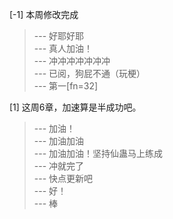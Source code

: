 
[-1] 本周修改完成
>--- 好耶好耶<br>
>--- 真人加油！<br>
>--- 冲冲冲冲冲冲冲<br>
>--- 已阅，狗屁不通（玩梗）<br>
>--- 第一[fn=32]<br>

[1] 这周6章，加速算是半成功吧。
>--- 加油！<br>
>--- 加油加油<br>
>--- 加油加油！坚持仙蛊马上练成<br>
>--- 冲就完了<br>
>--- 快点更新吧<br>
>--- 好！<br>
>--- 棒<br>
